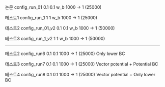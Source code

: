 논문
config_run_01
0.1
0.1
w_b 1000 -> 1 (25000)

테스트1
config_run_1
1
1
w_b 1000 -> 1 (25000)

테스트2
config_run_01_v2
0.1
0.1
w_b 1000 -> 1 (50000)

테스트3
config_run_1_v2
1
1
w_b 1000 -> 1 (50000)

-----


테스트2
config_run6
0.1
0.1
1000 -> 1 (25000)
Only lower BC

테스트3
config_run7
0.1
0.1
1000 -> 1 (25000)
Vector potential + Potential BC

테스트4
config_run8
0.1
0.1
1000 -> 1 (25000)
Vector potential + Only lower BC



